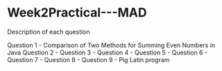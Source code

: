 # Week2Practical---MAD

Description of each question

Question 1 - Comparison of Two Methods for Summing Even Numbers in Java
Question 2 - 
Question 3 -
Question 4 -
Question 5 - 
Question 6 - 
Question 7 - 
Question 8 -
Question 9 - Pig Latin program
